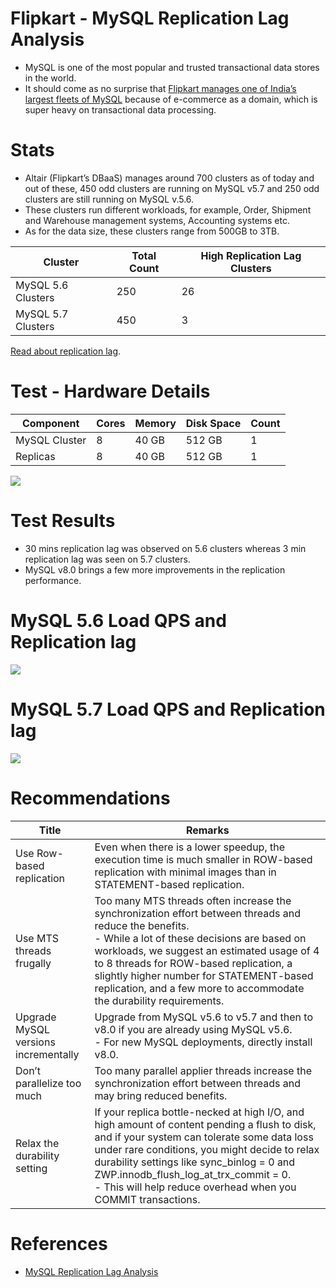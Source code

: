 
# Flipkart - MySQL Replication Lag Analysis
- MySQL is one of the most popular and trusted transactional data stores in the world.
- It should come as no surprise that [Flipkart manages one of India’s largest fleets of MySQL](https://blog.flipkart.tech/mysql-replication-lag-analysis-71ff28443631) because of e-commerce as a domain, which is super heavy on transactional data processing.

# Stats
- Altair (Flipkart’s DBaaS) manages around 700 clusters as of today and out of these, 450 odd clusters are running on MySQL v5.7 and 250 odd clusters are still running on MySQL v.5.6.
- These clusters run different workloads, for example, Order, Shipment and Warehouse management systems, Accounting systems etc.
- As for the data size, these clusters range from 500GB to 3TB.

| Cluster            | Total Count | High Replication Lag Clusters |
|--------------------|-------------|-------------------------------|
| MySQL 5.6 Clusters | 250         | 26                            |
| MySQL 5.7 Clusters | 450         | 3                             |

[Read about replication lag](https://github.com/Anshul619/HLD-System-Designs/tree/main/3_Databases/4_Consistency-Replication/ReplicationLag.md).

# Test - Hardware Details

| Component     | Cores | Memory | Disk Space | Count |
|---------------|-------|--------|------------|-------|
| MySQL Cluster | 8     | 40 GB  | 512 GB     | 1     |
| Replicas      | 8     | 40 GB  | 512 GB     | 1     |

![](https://miro.medium.com/max/1400/0*jDs00U4bEeku60vX.webp)

# Test Results
- 30 mins replication lag was observed on 5.6 clusters whereas 3 min replication lag was seen on 5.7 clusters.
- MySQL v8.0 brings a few more improvements in the replication performance.

# MySQL 5.6 Load QPS and Replication lag

![](https://miro.medium.com/max/1400/0*zK4vkPO-xcH0YOOR)

# MySQL 5.7 Load QPS and Replication lag

![](https://miro.medium.com/max/1400/0*2o1VXGxD12itzywM)

# Recommendations

| Title                                | Remarks                                                                                                                                                                                                                                                                                                                                                              |
|--------------------------------------|----------------------------------------------------------------------------------------------------------------------------------------------------------------------------------------------------------------------------------------------------------------------------------------------------------------------------------------------------------------------|
| Use Row-based replication            | Even when there is a lower speedup, the execution time is much smaller in ROW-based replication with minimal images than in STATEMENT-based replication.                                                                                                                                                                                                             |
| Use MTS threads frugally             | Too many MTS threads often increase the synchronization effort between threads and reduce the benefits.<br/>- While a lot of these decisions are based on workloads, we suggest an estimated usage of 4 to 8 threads for ROW-based replication, a slightly higher number for STATEMENT-based replication, and a few more to accommodate the durability requirements. |
| Upgrade MySQL versions incrementally | Upgrade from MySQL v5.6 to v5.7 and then to v8.0 if you are already using MySQL v5.6.<br/>- For new MySQL deployments, directly install v8.0.                                                                                                                                                                                                                        |
| Don’t parallelize too much           | Too many parallel applier threads increase the synchronization effort between threads and may bring reduced benefits.                                                                                                                                                                                                                                                |
| Relax the durability setting         | If your replica bottle-necked at high I/O, and high amount of content pending a flush to disk, and if your system can tolerate some data loss under rare conditions, you might decide to relax durability settings like sync_binlog = 0 and ZWP.innodb_flush_log_at_trx_commit = 0.<br/>- This will help reduce overhead when you COMMIT transactions.               |

# References
- [MySQL Replication Lag Analysis](https://blog.flipkart.tech/mysql-replication-lag-analysis-71ff28443631)